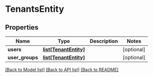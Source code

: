 # TenantsEntity

## Properties
Name | Type | Description | Notes
------------ | ------------- | ------------- | -------------
**users** | [**list[TenantEntity]**](TenantEntity.md) |  | [optional] 
**user_groups** | [**list[TenantEntity]**](TenantEntity.md) |  | [optional] 

[[Back to Model list]](../nifiDocs.md#documentation-for-models) [[Back to API list]](../nifiDocs.md#documentation-for-api-endpoints) [[Back to README]](../nifiDocs.md)


